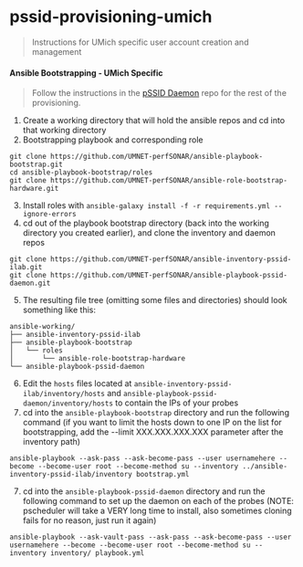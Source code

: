 # pssid-provisioning-umich
> Instructions for UMich specific user account creation and management
#### Ansible Bootstrapping - UMich Specific
> Follow the instructions in the [pSSID Daemon](https://github.com/UMNET-perfSONAR/pssid-daemon) repo for the rest of the provisioning.
1. Create a working directory that will hold the ansible repos and cd into that working directory
2. Bootstrapping playbook and corresponding role
```
git clone https://github.com/UMNET-perfSONAR/ansible-playbook-bootstrap.git 
cd ansible-playbook-bootstrap/roles 
git clone https://github.com/UMNET-perfSONAR/ansible-role-bootstrap-hardware.git
```
3. Install roles with `ansible-galaxy install -f -r requirements.yml --ignore-errors`
4. cd out of the playbook bootstrap directory (back into the working directory you created earlier), and clone the inventory and daemon repos
```
git clone https://github.com/UMNET-perfSONAR/ansible-inventory-pssid-ilab.git
git clone https://github.com/UMNET-perfSONAR/ansible-playbook-pssid-daemon.git
```
5. The resulting file tree (omitting some files and directories) should look something like this:
```
ansible-working/
├── ansible-inventory-pssid-ilab
├── ansible-playbook-bootstrap
│   └── roles
│       └── ansible-role-bootstrap-hardware
└── ansible-playbook-pssid-daemon
```
6. Edit the `hosts` files located at `ansible-inventory-pssid-ilab/inventory/hosts` and `ansible-playbook-pssid-daemon/inventory/hosts` to contain the IPs of your probes
7. cd into the `ansible-playbook-bootstrap` directory and run the following command (if you want to limit the hosts down to one IP on the list for bootstrapping, add the --limit XXX.XXX.XXX.XXX parameter after the inventory path)
```
ansible-playbook --ask-pass --ask-become-pass --user usernamehere --become --become-user root --become-method su --inventory ../ansible-inventory-pssid-ilab/inventory bootstrap.yml
```
7. cd into the `ansible-playbook-pssid-daemon` directory and run the following command to set up the daemon on each of the probes (NOTE: pscheduler will take a VERY long time to install, also sometimes cloning fails for no reason, just run it again)
```
ansible-playbook --ask-vault-pass --ask-pass --ask-become-pass --user usernamehere --become --become-user root --become-method su --inventory inventory/ playbook.yml
```
